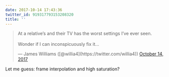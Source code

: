 ```yaml
---
date: 2017-10-14 17:43:36
twitter_id: 919317793153208320
title: ''
---
```


<blockquote class="twitter-tweet"><p lang="en" dir="ltr">At a relative’s and their TV has the worst settings I’ve ever seen. <br><br>Wonder if I can inconspicuously fix it…</p>&mdash; James Williams ([@willia4](https://twitter.com/willia4)) <a href="https://twitter.com/willia4/status/919315426521296898?ref_src=twsrc%5Etfw">October 14, 2017</a></blockquote>
<script async src="https://platform.twitter.com/widgets.js" charset="utf-8"></script>

Let me guess: frame interpolation and high saturation?
